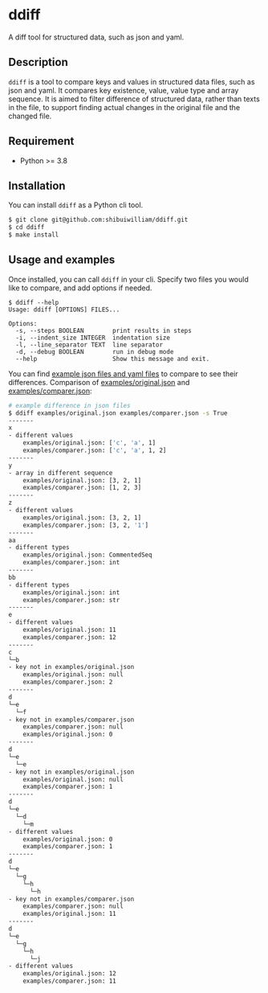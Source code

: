 # ddiff

A diff tool for structured data, such as json and yaml.

## Description

`ddiff` is a tool to compare keys and values in structured data files, such as json and yaml.
It compares key existence, value, value type and array sequence. It is aimed to filter difference of structured data, rather than texts in the file, to support finding actual changes in the original file and the changed file.

## Requirement

- Python >= 3.8

## Installation

You can install `ddiff` as a Python cli tool.

```sh
$ git clone git@github.com:shibuiwilliam/ddiff.git
$ cd ddiff
$ make install
```

## Usage and examples

Once installed, you can call `ddiff` in your cli.
Specify two files you would like to compare, and add options if needed.

```
$ ddiff --help
Usage: ddiff [OPTIONS] FILES...

Options:
  -s, --steps BOOLEAN        print results in steps
  -i, --indent_size INTEGER  indentation size
  -l, --line_separator TEXT  line separator
  -d, --debug BOOLEAN        run in debug mode
  --help                     Show this message and exit.
```

You can find [example json files and yaml files](https://github.com/shibuiwilliam/ddiff/tree/main/examples) to compare to see their differences.
Comparison of [examples/original.json](./examples/original.json) and [examples/comparer.json](./examples/comparer.json):

```sh
# example difference in json files
$ ddiff examples/original.json examples/comparer.json -s True
-------
x
- different values
    examples/original.json: ['c', 'a', 1]
    examples/comparer.json: ['c', 'a', 1, 2]
-------
y
- array in different sequence
    examples/original.json: [3, 2, 1]
    examples/comparer.json: [1, 2, 3]
-------
z
- different values
    examples/original.json: [3, 2, 1]
    examples/comparer.json: [3, 2, '1']
-------
aa
- different types
    examples/original.json: CommentedSeq
    examples/comparer.json: int
-------
bb
- different types
    examples/original.json: int
    examples/comparer.json: str
-------
e
- different values
    examples/original.json: 11
    examples/comparer.json: 12
-------
c
└─b
- key not in examples/original.json
    examples/original.json: null
    examples/comparer.json: 2
-------
d
└─e
  └─f
- key not in examples/comparer.json
    examples/comparer.json: null
    examples/original.json: 0
-------
d
└─e
  └─e
- key not in examples/original.json
    examples/original.json: null
    examples/comparer.json: 1
-------
d
└─e
  └─d
    └─m
- different values
    examples/original.json: 0
    examples/comparer.json: 1
-------
d
└─e
  └─g
    └─h
      └─h
- key not in examples/comparer.json
    examples/comparer.json: null
    examples/original.json: 11
-------
d
└─e
  └─g
    └─h
      └─j
- different values
    examples/original.json: 12
    examples/comparer.json: 11
```
